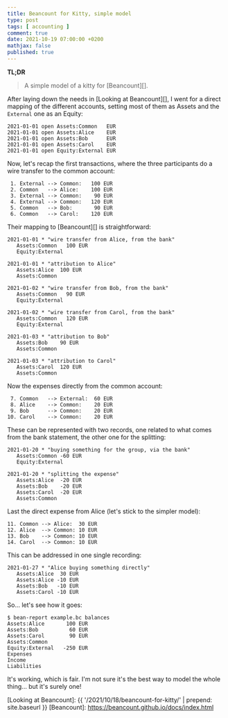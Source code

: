 ```yaml
---
title: Beancount for Kitty, simple model
type: post
tags: [ accounting ]
comment: true
date: 2021-10-19 07:00:00 +0200
mathjax: false
published: true
---
```


**TL;DR**

> A simple model of a kitty for [Beancount][].

After laying down the needs in [Looking at Beancount][], I went for a
direct mapping of the different accounts, setting most of them as Assets
and the `External` one as an Equity:

```
2021-01-01 open Assets:Common   EUR
2021-01-01 open Assets:Alice    EUR
2021-01-01 open Assets:Bob      EUR
2021-01-01 open Assets:Carol    EUR
2021-01-01 open Equity:External EUR
```

Now, let's recap the first transactions, where the three participants do
a wire transfer to the common account:

```
 1. External --> Common:   100 EUR
 2. Common   --> Alice:    100 EUR 
 3. External --> Common:    90 EUR
 4. External --> Common:   120 EUR
 5. Common   --> Bob:       90 EUR
 6. Common   --> Carol:    120 EUR
```

Their mapping to [Beancount][] is straightforward:

```
2021-01-01 * "wire transfer from Alice, from the bank"
   Assets:Common   100 EUR
   Equity:External

2021-01-01 * "attribution to Alice"
   Assets:Alice  100 EUR
   Assets:Common

2021-01-02 * "wire transfer from Bob, from the bank"
   Assets:Common   90 EUR
   Equity:External

2021-01-02 * "wire transfer from Carol, from the bank"
   Assets:Common   120 EUR
   Equity:External

2021-01-03 * "attribution to Bob"
   Assets:Bob    90 EUR
   Assets:Common

2021-01-03 * "attribution to Carol"
   Assets:Carol  120 EUR
   Assets:Common
```

Now the expenses directly from the common account:

```
 7. Common   --> External:  60 EUR
 8. Alice    --> Common:    20 EUR
 9. Bob      --> Common:    20 EUR
10. Carol    --> Common:    20 EUR
```

These can be represented with two records, one related to what comes
from the bank statement, the other one for the splitting:

```
2021-01-20 * "buying something for the group, via the bank"
   Assets:Common -60 EUR
   Equity:External

2021-01-20 * "splitting the expense"
   Assets:Alice  -20 EUR
   Assets:Bob    -20 EUR
   Assets:Carol  -20 EUR
   Assets:Common
```

Last the direct expense from Alice (let's stick to the simpler model):

```
11. Common --> Alice:  30 EUR
12. Alice  --> Common: 10 EUR
13. Bob    --> Common: 10 EUR
14. Carol  --> Common: 10 EUR
```

This can be addressed in one single recording:

```
2021-01-27 * "Alice buying something directly"
   Assets:Alice  30 EUR
   Assets:Alice -10 EUR
   Assets:Bob   -10 EUR
   Assets:Carol -10 EUR
```

So... let's see how it goes:

```
$ bean-report example.bc balances
Assets:Alice       100 EUR
Assets:Bob          60 EUR
Assets:Carol        90 EUR
Assets:Common   
Equity:External   -250 EUR
Expenses        
Income          
Liabilities
```

It's working, which is fair. I'm not sure it's the best way to model the
whole thing... but it's surely one!

[Perl]: https://www.perl.org/
[Raku]: https://raku.org/
[Looking at Beancount]: {{ '/2021/10/18/beancount-for-kitty/' | prepend: site.baseurl }}
[Beancount]: https://beancount.github.io/docs/index.html
